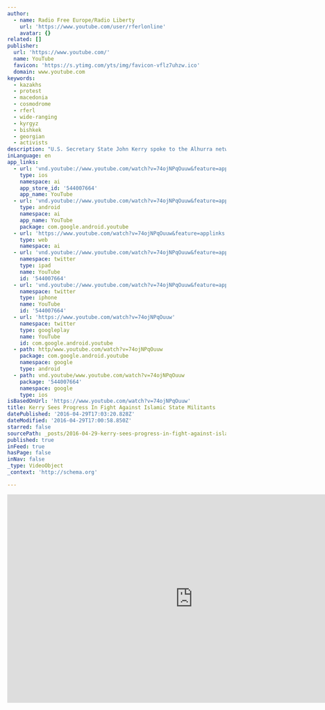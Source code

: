 ```yaml
---
author:
  - name: Radio Free Europe/Radio Liberty
    url: 'https://www.youtube.com/user/rferlonline'
    avatar: {}
related: []
publisher:
  url: 'https://www.youtube.com/'
  name: YouTube
  favicon: 'https://s.ytimg.com/yts/img/favicon-vflz7uhzw.ico'
  domain: www.youtube.com
keywords:
  - kazakhs
  - protest
  - macedonia
  - cosmodrome
  - rferl
  - wide-ranging
  - kyrgyz
  - bishkek
  - georgian
  - activists
description: "U.S. Secretary State John Kerry spoke to the Alhurra network about the international community's fight against Islamic State militants. In a wide-ranging interview, he also spoke about what Saudi Arabia is doing to fight terrorism, and the U.S. reaction to the protests in Iraq. Originally published at - http://www.rferl.org/media/video/kerry-interview/27705896.html"
inLanguage: en
app_links:
  - url: 'vnd.youtube://www.youtube.com/watch?v=74ojNPqOuuw&feature=applinks'
    type: ios
    namespace: ai
    app_store_id: '544007664'
    app_name: YouTube
  - url: 'vnd.youtube://www.youtube.com/watch?v=74ojNPqOuuw&feature=applinks'
    type: android
    namespace: ai
    app_name: YouTube
    package: com.google.android.youtube
  - url: 'https://www.youtube.com/watch?v=74ojNPqOuuw&feature=applinks'
    type: web
    namespace: ai
  - url: 'vnd.youtube://www.youtube.com/watch?v=74ojNPqOuuw&feature=applinks'
    namespace: twitter
    type: ipad
    name: YouTube
    id: '544007664'
  - url: 'vnd.youtube://www.youtube.com/watch?v=74ojNPqOuuw&feature=applinks'
    namespace: twitter
    type: iphone
    name: YouTube
    id: '544007664'
  - url: 'https://www.youtube.com/watch?v=74ojNPqOuuw'
    namespace: twitter
    type: googleplay
    name: YouTube
    id: com.google.android.youtube
  - path: http/www.youtube.com/watch?v=74ojNPqOuuw
    package: com.google.android.youtube
    namespace: google
    type: android
  - path: vnd.youtube/www.youtube.com/watch?v=74ojNPqOuuw
    package: '544007664'
    namespace: google
    type: ios
isBasedOnUrl: 'https://www.youtube.com/watch?v=74ojNPqOuuw'
title: Kerry Sees Progress In Fight Against Islamic State Militants
datePublished: '2016-04-29T17:03:20.828Z'
dateModified: '2016-04-29T17:00:58.850Z'
starred: false
sourcePath: _posts/2016-04-29-kerry-sees-progress-in-fight-against-islamic-state-militants.md
published: true
inFeed: true
hasPage: false
inNav: false
_type: VideoObject
_context: 'http://schema.org'

---
```

<iframe src="https://cdn.embedly.com/widgets/media.html?src=https%3A%2F%2Fwww.youtube.com%2Fembed%2F74ojNPqOuuw%3Ffeature%3Doembed&amp;url=https%3A%2F%2Fwww.youtube.com%2Fwatch%3Fv%3D74ojNPqOuuw&amp;image=https%3A%2F%2Fi.ytimg.com%2Fvi%2F74ojNPqOuuw%2Fhqdefault.jpg&amp;key=b7d04c9b404c499eba89ee7072e1c4f7&amp;type=text%2Fhtml&amp;schema=youtube" width="854" height="480" scrolling="no" frameborder="0" allowfullscreen="" style=""></iframe>
